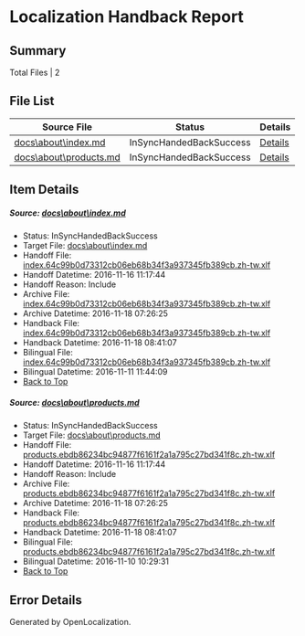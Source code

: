 # <a name='report-top'></a> Localization Handback Report

## Summary
 Total Files | 2

## File List
 Source File | Status | Details 
 ----------- | ------ | ------- 
 [docs\about\index.md](https://github.com/dotnet/docs/blob/7de873f244ac36ba0cafb5140a5405db437a40a6/docs/about/index.md) | InSyncHandedBackSuccess | [Details](#bb92a0edaedc425ccbc866fbb8c6652a1bf32a5127)
 [docs\about\products.md](https://github.com/dotnet/docs/blob/7de873f244ac36ba0cafb5140a5405db437a40a6/docs/about/products.md) | InSyncHandedBackSuccess | [Details](#3b444547c18c2e0dcace7a58b3c91cb3870c1de528)

## Item Details
##### <a name='bb92a0edaedc425ccbc866fbb8c6652a1bf32a5127'></a> Source: [docs\about\index.md](https://github.com/dotnet/docs/blob/7de873f244ac36ba0cafb5140a5405db437a40a6/docs/about/index.md)
* Status: InSyncHandedBackSuccess
* Target File: [docs\about\index.md](https://github.com/dotnet/docs.zh-tw/blob/9c054e7a8e9023ccd94fe85e5e559cf71d37a923/docs/about/index.md)
* Handoff File: [index.64c99b0d73312cb06eb68b34f3a937345fb389cb.zh-tw.xlf](https://github.com/dotnet/docs.handoff/blob/822fc4c86b093bd0e8e6220f197f2c66ba6fc742/ol-handoff/dotnet/docs.zh-tw/master/ht-p1/index.64c99b0d73312cb06eb68b34f3a937345fb389cb.zh-tw.xlf)
* Handoff Datetime: 2016-11-16 11:17:44
* Handoff Reason: Include
* Archive File: [index.64c99b0d73312cb06eb68b34f3a937345fb389cb.zh-tw.xlf](https://github.com/dotnet/docs.handoff/blob/54b2315f7f2b6a1a74ec63053cbdae50321f54f3/ol-archive/dotnet/docs.zh-tw/master/ht-p1/index.64c99b0d73312cb06eb68b34f3a937345fb389cb.zh-tw.xlf)
* Archive Datetime: 2016-11-18 07:26:25
* Handback File: [index.64c99b0d73312cb06eb68b34f3a937345fb389cb.zh-tw.xlf](https://github.com/dotnet/docs.handback/blob/e9a3f7b1b00346159a8da36e7f48d725b28a6132/ol-handback/dotnet/docs.zh-tw/master/ht-p1/index.64c99b0d73312cb06eb68b34f3a937345fb389cb.zh-tw.xlf)
* Handback Datetime: 2016-11-18 08:41:07
* Bilingual File: [index.64c99b0d73312cb06eb68b34f3a937345fb389cb.zh-tw.xlf](https://github.com/dotnet/docs.handback/blob/24d57b845051b9c47105a60465573cacf03a84a9/ol-handback/dotnet/docs.zh-tw/master/ht-p1/index.64c99b0d73312cb06eb68b34f3a937345fb389cb.zh-tw.xlf)
* Bilingual Datetime: 2016-11-11 11:44:09
* [Back to Top](#report-top)

##### <a name='3b444547c18c2e0dcace7a58b3c91cb3870c1de528'></a> Source: [docs\about\products.md](https://github.com/dotnet/docs/blob/7de873f244ac36ba0cafb5140a5405db437a40a6/docs/about/products.md)
* Status: InSyncHandedBackSuccess
* Target File: [docs\about\products.md](https://github.com/dotnet/docs.zh-tw/blob/9c054e7a8e9023ccd94fe85e5e559cf71d37a923/docs/about/products.md)
* Handoff File: [products.ebdb86234bc94877f6161f2a1a795c27bd341f8c.zh-tw.xlf](https://github.com/dotnet/docs.handoff/blob/822fc4c86b093bd0e8e6220f197f2c66ba6fc742/ol-handoff/dotnet/docs.zh-tw/master/ht-p1/products.ebdb86234bc94877f6161f2a1a795c27bd341f8c.zh-tw.xlf)
* Handoff Datetime: 2016-11-16 11:17:44
* Handoff Reason: Include
* Archive File: [products.ebdb86234bc94877f6161f2a1a795c27bd341f8c.zh-tw.xlf](https://github.com/dotnet/docs.handoff/blob/54b2315f7f2b6a1a74ec63053cbdae50321f54f3/ol-archive/dotnet/docs.zh-tw/master/ht-p1/products.ebdb86234bc94877f6161f2a1a795c27bd341f8c.zh-tw.xlf)
* Archive Datetime: 2016-11-18 07:26:25
* Handback File: [products.ebdb86234bc94877f6161f2a1a795c27bd341f8c.zh-tw.xlf](https://github.com/dotnet/docs.handback/blob/e9a3f7b1b00346159a8da36e7f48d725b28a6132/ol-handback/dotnet/docs.zh-tw/master/ht-p1/products.ebdb86234bc94877f6161f2a1a795c27bd341f8c.zh-tw.xlf)
* Handback Datetime: 2016-11-18 08:41:07
* Bilingual File: [products.ebdb86234bc94877f6161f2a1a795c27bd341f8c.zh-tw.xlf](https://github.com/dotnet/docs.handback/blob/dad6de9df46a09ca8dfe84a2fd29eb4cfd70c16a/ol-handback/dotnet/docs.zh-tw/master/ht-p1/products.ebdb86234bc94877f6161f2a1a795c27bd341f8c.zh-tw.xlf)
* Bilingual Datetime: 2016-11-10 10:29:31
* [Back to Top](#report-top)


## Error Details

Generated by OpenLocalization.
